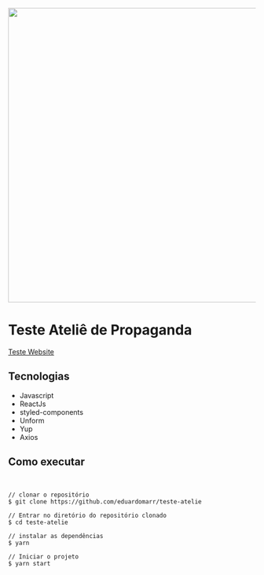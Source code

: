 <p align="center">
  <img src="https://user-images.githubusercontent.com/24718475/101353314-239f4600-3872-11eb-92e9-0577b317da04.png" width=800 height=600>
</p>

<h1>Teste Ateliê de Propaganda</h1>

<a href="https://eduardomarrmaxdoctor.netlify.app/">Teste Website</a>

<h2>Tecnologias</h2>
<ul>
  <li>Javascript</li>
  <li>ReactJs</li>
  <li>styled-components</li>
  <li>Unform</li>
  <li>Yup</li>
  <li>Axios</li>
</ul>

<h2>Como executar</h2>
<pre>

    // clonar o repositório
    $ git clone https://github.com/eduardomarr/teste-atelie
    
    // Entrar no diretório do repositório clonado
    $ cd teste-atelie

    // instalar as dependências
    $ yarn

    // Iniciar o projeto
    $ yarn start
</pre>

